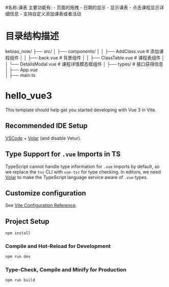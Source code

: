 #名称:课表
主要功能有: - 页面的拖拽 - 日期的显示 - 显示课表 - 点击课程显示详细信息 - 支持自定义添加课表或者活动

# 目录结构描述

kebiao_now/
├── src/
│ ├── components/
│ │ ├── AddClass.vue # 添加课程组件
│ │ ├── back.vue # 背景组件
│ │ ├── ClassTable.vue # 课程表组件
│ │ └── DetailsModal.vue # 课程详情模态框组件
│ ├── types/ # 接口获得信息
│ ├── App.vue  
│ ├── main.ts

# hello_vue3

This template should help get you started developing with Vue 3 in Vite.

## Recommended IDE Setup

[VSCode](https://code.visualstudio.com/) + [Volar](https://marketplace.visualstudio.com/items?itemName=Vue.volar) (and disable Vetur).

## Type Support for `.vue` Imports in TS

TypeScript cannot handle type information for `.vue` imports by default, so we replace the `tsc` CLI with `vue-tsc` for type checking. In editors, we need [Volar](https://marketplace.visualstudio.com/items?itemName=Vue.volar) to make the TypeScript language service aware of `.vue` types.

## Customize configuration

See [Vite Configuration Reference](https://vitejs.dev/config/).

## Project Setup

```sh
npm install
```

### Compile and Hot-Reload for Development

```sh
npm run dev
```

### Type-Check, Compile and Minify for Production

```sh
npm run build
```

